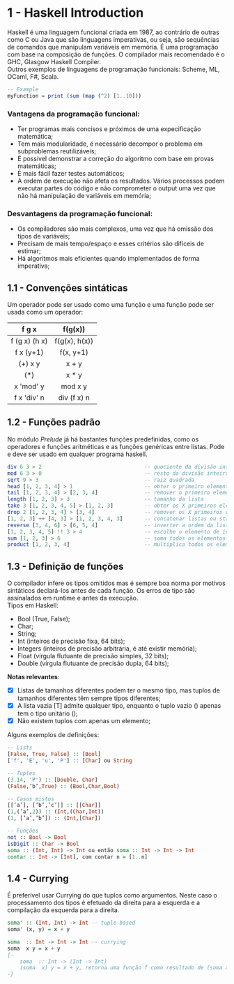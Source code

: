 # 1 - Haskell Introduction

Haskell é uma linguagem funcional criada em 1987, ao contrário de outras como C ou Java que são linguagens imperativas, ou seja, são sequências de comandos que manipulam variáveis em memória. É uma programação com base na composição de funções. O compilador mais recomendado é o GHC, Glasgow Haskell Compiler. <br>
Outros exemplos de linguagens de programação funcionais: Scheme, ML, OCaml, F#, Scala.

```Haskell
-- Example
myFunction = print (sum (map (^2) [1..10]))
```

### Vantagens da programação funcional:

- Ter programas mais concisos e próximos de uma expecificação matemática;
- Tem mais modularidade, é necessário decompor o problema em subproblemas reutilizáveis;
- É possível demonstrar a correção do algoritmo com base em provas matemáticas;
- É mais fácil fazer testes automáticos;
- A ordem de execução não afeta os resultados. Vários processos podem executar partes do código e não comprometer o output uma vez que não há manipulação de variáveis em memória;

### Desvantagens da programação funcional:

- Os compiladores são mais complexos, uma vez que há omissão dos tipos de variáveis;
- Precisam de mais tempo/espaço e esses critérios são difíceis de estimar;
- Há algoritmos mais eficientes quando implementados de forma imperativa;

## 1.1 - Convenções sintáticas

Um operador pode ser usado como uma função e uma função pode ser usada como um operador:

<div align="center">

|     f g x     |    f(g(x))    |
|:-------------:|:-------------:|
| f (g x) (h x) | f(g(x), h(x)) |
| f x (y+1)     | f(x, y+1)     |
| (+) x y       | x + y         |
| (*)           | x * y         |
| x 'mod' y     | mod x y       |
| f x 'div' n   | div (f x) n   |

</div>

## 1.2 - Funções padrão

No módulo *Prelude* já há bastantes funções predefinidas, como os operadores e funções aritméticas e as funções genéricas entre listas. Pode e deve ser usado em qualquer programa haskell.

```Haskell
div 6 3 > 2                                 -- quociente da divisão inteira
mod 6 3 > 0                                 -- resto da divisão inteira
sqrt 9 > 3                                  -- raiz quadrada
head [1, 2, 3, 4] > 1                       -- obter o primeiro elemento
tail [1, 2, 3, 4] > [2, 3, 4]               -- remover o primeiro elemento
length [1, 2, 3] > 3                        -- tamanho da lista
take 3 [1, 2, 3, 4, 5] > [1, 2, 3]          -- obter os X primeiros elementos
drop 2 [1, 2, 3, 4] > [3, 4]                -- remover os X primeiros elementos
[1, 2, 3] ++ [4, 3] > [1, 2, 3, 4, 3]       -- concatenar listas ou strings
reverse [3, 4, 6] > [6, 5, 4]               -- inverter a ordem da lista
[1, 2, 3, 4, 5] !! 3 > 4                    -- escolhe o elemento de index 3 da lista
sum [1, 2, 3] > 6                           -- soma todos os elementos da lista
product [1, 2, 3, 4]                        -- multiplica todos os elementos da lista
```

## 1.3 - Definição de funções

O compilador infere os tipos omitidos mas é sempre boa norma por motivos sintáticos declará-los antes de cada função. Os erros de tipo são assinalados em runtime e antes da execução. <br>
Tipos em Haskell:

- Bool (True, False);
- Char;
- String;
- Int (inteiros de precisão fixa, 64 bits);
- Integers (inteiros de precisão arbitrária, é até existir memória);
- Float (vírgula flutuante de precisão simples, 32 bits);
- Double (vírgula flutuante de precisão dupla, 64 bits);

**Notas relevantes**:

- [x] Listas de tamanhos diferentes podem ter o mesmo tipo, mas tuplos de tamanhos diferentes têm sempre tipos diferentes;
- [x] A lista vazia [T] admite qualquer tipo, enquanto o tuplo vazio () apenas tem o tipo unitário ();
- [x] Não existem tuplos com apenas um elemento;

Alguns exemplos de definições:

```Haskell
-- Lists
[False, True, False] :: [Bool]
['f', 'E', 'u', 'P'] :: [Char] ou String 

-- Tuples
(3.14, 'P') :: [Double, Char]
(False,’b’,True) :: (Bool,Char,Bool)

-- Casos mistos
[[’a’], [’b’,’c’]] :: [[Char]]
(1,(’a’,2)) :: (Int,(Char,Int))
(1, [’a’,’b’]) :: (Int,[Char])

-- Funções
not :: Bool -> Bool
isDigit :: Char -> Bool
soma :: (Int, Int) -> Int ou então soma :: Int -> Int -> Int
contar :: Int -> [Int], com contar n = [1..n]
```

## 1.4 - Currying

É preferível usar Currying do que tuplos como argumentos. Neste caso o processamento dos tipos é efetuado da direita para a esquerda e a compilação da esquerda para a direita. 

```Haskell
soma' :: (Int, Int) -> Int -- tuple based
soma' (x, y) = x + y

soma  :: Int -> Int -> Int -- currying
soma  x y = x + y
{-
    soma  :: Int -> (Int -> Int)
    (soma  x) y = x + y, retorna uma função f como resultado de (soma x) e depois computa (f y)
-}
```
